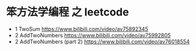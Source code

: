 # 笨方法学编程 之 leetcode

- 1 TwoSum  https://www.bilibili.com/video/av75892345
- 2 AddTwoNumbers  https://www.bilibili.com/video/av75992805
- 2 AddTwoNumbers (part 2)  https://www.bilibili.com/video/av76018554
